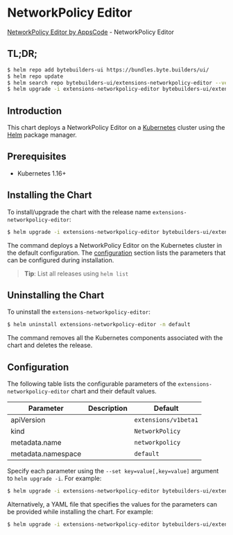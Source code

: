 # NetworkPolicy Editor

[NetworkPolicy Editor by AppsCode](https://byte.builders) - NetworkPolicy Editor

## TL;DR;

```bash
$ helm repo add bytebuilders-ui https://bundles.byte.builders/ui/
$ helm repo update
$ helm search repo bytebuilders-ui/extensions-networkpolicy-editor --version=v0.4.4
$ helm upgrade -i extensions-networkpolicy-editor bytebuilders-ui/extensions-networkpolicy-editor -n default --create-namespace --version=v0.4.4
```

## Introduction

This chart deploys a NetworkPolicy Editor on a [Kubernetes](http://kubernetes.io) cluster using the [Helm](https://helm.sh) package manager.

## Prerequisites

- Kubernetes 1.16+

## Installing the Chart

To install/upgrade the chart with the release name `extensions-networkpolicy-editor`:

```bash
$ helm upgrade -i extensions-networkpolicy-editor bytebuilders-ui/extensions-networkpolicy-editor -n default --create-namespace --version=v0.4.4
```

The command deploys a NetworkPolicy Editor on the Kubernetes cluster in the default configuration. The [configuration](#configuration) section lists the parameters that can be configured during installation.

> **Tip**: List all releases using `helm list`

## Uninstalling the Chart

To uninstall the `extensions-networkpolicy-editor`:

```bash
$ helm uninstall extensions-networkpolicy-editor -n default
```

The command removes all the Kubernetes components associated with the chart and deletes the release.

## Configuration

The following table lists the configurable parameters of the `extensions-networkpolicy-editor` chart and their default values.

|     Parameter      | Description |             Default             |
|--------------------|-------------|---------------------------------|
| apiVersion         |             | <code>extensions/v1beta1</code> |
| kind               |             | <code>NetworkPolicy</code>      |
| metadata.name      |             | <code>networkpolicy</code>      |
| metadata.namespace |             | <code>default</code>            |


Specify each parameter using the `--set key=value[,key=value]` argument to `helm upgrade -i`. For example:

```bash
$ helm upgrade -i extensions-networkpolicy-editor bytebuilders-ui/extensions-networkpolicy-editor -n default --create-namespace --version=v0.4.4 --set apiVersion=extensions/v1beta1
```

Alternatively, a YAML file that specifies the values for the parameters can be provided while
installing the chart. For example:

```bash
$ helm upgrade -i extensions-networkpolicy-editor bytebuilders-ui/extensions-networkpolicy-editor -n default --create-namespace --version=v0.4.4 --values values.yaml
```
